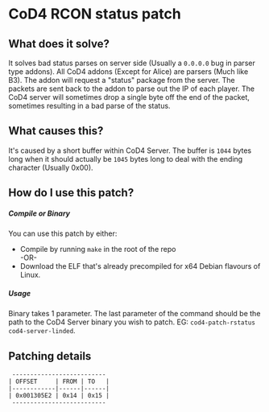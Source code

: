 # CoD4 RCON status patch
## What does it solve?
It solves bad status parses on server side (Usually a `0.0.0.0` bug in parser type addons). All CoD4 addons (Except for Alice) are parsers (Much like B3). The addon will request a "status" package from the server. The packets are sent back to the addon to parse out the IP of each player. The CoD4 server will sometimes drop a single byte off the end of the packet, sometimes resulting in a bad parse of the status.

## What causes this?
It's caused by a short buffer within CoD4 Server. The buffer is `1044` bytes long when it should actually be `1045` bytes long to deal with the ending character (Usually 0x00).

## How do I use this patch?
##### Compile or Binary
You can use this patch by either:
  * Compile by running `make` in the root of the repo  
    -OR-
  * Download the ELF that's already precompiled for x64 Debian flavours of Linux.  

##### Usage
Binary takes 1 parameter. The last parameter of the command should be the path to the CoD4 Server binary you wish to patch. EG: `cod4-patch-rstatus cod4-server-linded`.

## Patching details

```text
 --------------------------
| OFFSET     | FROM | TO   |
|------------|------|------|
| 0x001305E2 | 0x14 | 0x15 |
 --------------------------
```
